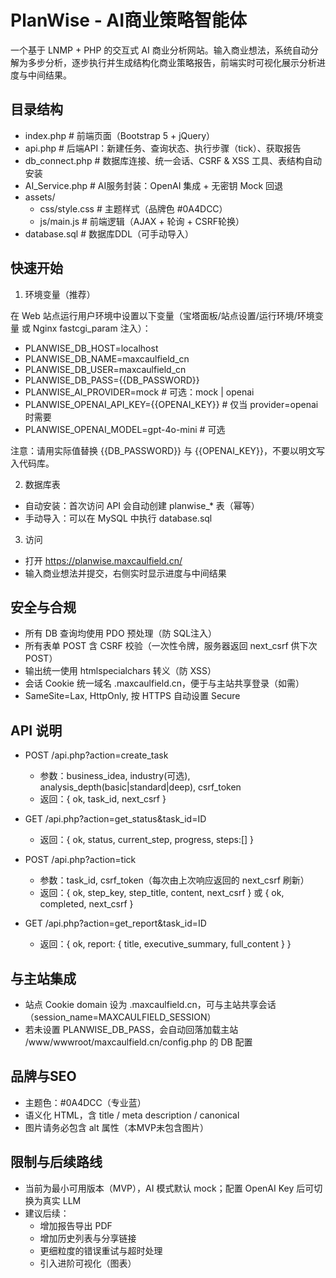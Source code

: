 # PlanWise - AI商业策略智能体

一个基于 LNMP + PHP 的交互式 AI 商业分析网站。输入商业想法，系统自动分解为多步分析，逐步执行并生成结构化商业策略报告，前端实时可视化展示分析进度与中间结果。

## 目录结构

- index.php                # 前端页面（Bootstrap 5 + jQuery）
- api.php                  # 后端API：新建任务、查询状态、执行步骤（tick）、获取报告
- db_connect.php           # 数据库连接、统一会话、CSRF & XSS 工具、表结构自动安装
- AI_Service.php           # AI服务封装：OpenAI 集成 + 无密钥 Mock 回退
- assets/
  - css/style.css          # 主题样式（品牌色 #0A4DCC）
  - js/main.js             # 前端逻辑（AJAX + 轮询 + CSRF轮换）
- database.sql             # 数据库DDL（可手动导入）

## 快速开始

1) 环境变量（推荐）

在 Web 站点运行用户环境中设置以下变量（宝塔面板/站点设置/运行环境/环境变量 或 Nginx fastcgi_param 注入）：

- PLANWISE_DB_HOST=localhost
- PLANWISE_DB_NAME=maxcaulfield_cn
- PLANWISE_DB_USER=maxcaulfield_cn
- PLANWISE_DB_PASS={{DB_PASSWORD}}
- PLANWISE_AI_PROVIDER=mock            # 可选：mock | openai
- PLANWISE_OPENAI_API_KEY={{OPENAI_KEY}}  # 仅当 provider=openai 时需要
- PLANWISE_OPENAI_MODEL=gpt-4o-mini    # 可选

注意：请用实际值替换 {{DB_PASSWORD}} 与 {{OPENAI_KEY}}，不要以明文写入代码库。

2) 数据库表

- 自动安装：首次访问 API 会自动创建 planwise_* 表（幂等）
- 手动导入：可以在 MySQL 中执行 database.sql

3) 访问

- 打开 https://planwise.maxcaulfield.cn/
- 输入商业想法并提交，右侧实时显示进度与中间结果

## 安全与合规

- 所有 DB 查询均使用 PDO 预处理（防 SQL注入）
- 所有表单 POST 含 CSRF 校验（一次性令牌，服务器返回 next_csrf 供下次POST）
- 输出统一使用 htmlspecialchars 转义（防 XSS）
- 会话 Cookie 统一域名 .maxcaulfield.cn，便于与主站共享登录（如需）
- SameSite=Lax, HttpOnly, 按 HTTPS 自动设置 Secure

## API 说明

- POST /api.php?action=create_task
  - 参数：business_idea, industry(可选), analysis_depth(basic|standard|deep), csrf_token
  - 返回：{ ok, task_id, next_csrf }

- GET /api.php?action=get_status&task_id=ID
  - 返回：{ ok, status, current_step, progress, steps:[] }

- POST /api.php?action=tick
  - 参数：task_id, csrf_token（每次由上次响应返回的 next_csrf 刷新）
  - 返回：{ ok, step_key, step_title, content, next_csrf } 或 { ok, completed, next_csrf }

- GET /api.php?action=get_report&task_id=ID
  - 返回：{ ok, report: { title, executive_summary, full_content } }

## 与主站集成

- 站点 Cookie domain 设为 .maxcaulfield.cn，可与主站共享会话（session_name=MAXCAULFIELD_SESSION）
- 若未设置 PLANWISE_DB_PASS，会自动回落加载主站 /www/wwwroot/maxcaulfield.cn/config.php 的 DB 配置

## 品牌与SEO

- 主题色：#0A4DCC（专业蓝）
- 语义化 HTML，含 title / meta description / canonical
- 图片请务必包含 alt 属性（本MVP未包含图片）

## 限制与后续路线

- 当前为最小可用版本（MVP），AI 模式默认 mock；配置 OpenAI Key 后可切换为真实 LLM
- 建议后续：
  - 增加报告导出 PDF
  - 增加历史列表与分享链接
  - 更细粒度的错误重试与超时处理
  - 引入进阶可视化（图表）
